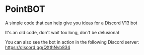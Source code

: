 # PointBOT
A simple code that can help give you ideas for a Discord V13 bot

It's an old code, don't wait too long, don't be delusional

You can also see the bot in action in the following Discord server: https://discord.gg/QXthNvb834
